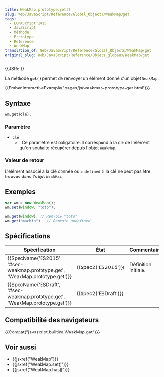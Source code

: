 ```yaml
---
title: WeakMap.prototype.get()
slug: Web/JavaScript/Reference/Global_Objects/WeakMap/get
tags:
  - ECMAScript 2015
  - JavaScript
  - Méthode
  - Prototype
  - Reference
  - WeakMap
translation_of: Web/JavaScript/Reference/Global_Objects/WeakMap/get
original_slug: Web/JavaScript/Reference/Objets_globaux/WeakMap/get
---
```

{{JSRef}}

La méthode **`get()`** permet de renvoyer un élément donné d'un objet `WeakMap`.

{{EmbedInteractiveExample("pages/js/weakmap-prototype-get.html")}}

## Syntaxe

    wm.get(clé);

### Paramètre

- `clé`
  - : Ce paramètre est obligatoire. Il correspond à la clé de l'élément qu'on souhaite récupérer depuis l'objet `WeakMap`.

### Valeur de retour

L'élément associé à la clé donnée ou `undefined` si la clé ne peut pas être trouvée dans l'objet `WeakMap`.

## Exemples

```js
var wm = new WeakMap();
wm.set(window, "toto");

wm.get(window); // Renvoie "toto"
wm.get("machin");  // Renvoie undefined.
```

## Spécifications

| Spécification                                                                                            | État                         | Commentaires         |
| -------------------------------------------------------------------------------------------------------- | ---------------------------- | -------------------- |
| {{SpecName('ES2015', '#sec-weakmap.prototype.get', 'WeakMap.prototype.get')}} | {{Spec2('ES2015')}}     | Définition initiale. |
| {{SpecName('ESDraft', '#sec-weakmap.prototype.get', 'WeakMap.prototype.get')}} | {{Spec2('ESDraft')}} |                      |

## Compatibilité des navigateurs

{{Compat("javascript.builtins.WeakMap.get")}}

## Voir aussi

- {{jsxref("WeakMap")}}
- {{jsxref("WeakMap.set()")}}
- {{jsxref("WeakMap.has()")}}

